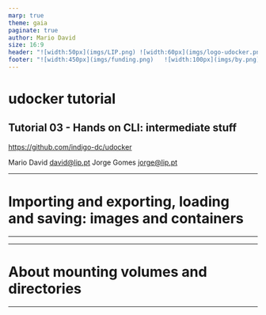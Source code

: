 ```yaml
---
marp: true
theme: gaia
paginate: true
author: Mario David
size: 16:9
header: "![width:50px](imgs/LIP.png) ![width:60px](imgs/logo-udocker.png)"
footer: "![width:450px](imgs/funding.png)   ![width:100px](imgs/by.png)"
---
```


<!-- <style>

</style> -->

# udocker tutorial

## Tutorial 03 - Hands on CLI: intermediate stuff

<https://github.com/indigo-dc/udocker>

Mario David <david@lip.pt>
Jorge Gomes <jorge@lip.pt>

---

<!-- _class: lead -->

# Importing and exporting, loading and saving: images and containers

---

---

<!-- _class: lead -->

# About mounting volumes and directories

---
